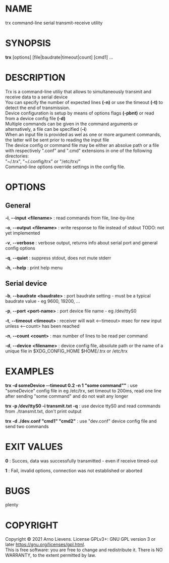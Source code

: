 # NAME
trx command-line serial transmit-receive utility

# SYNOPSIS
**trx** \[options\] \[file|baudrate|timeout|count\] \[cmd1\] ...

# DESCRIPTION
Trx is a command-line utiliy that allows to simultaneously transmit and receive data to a serial device<br>
You can specify the number of expected lines **(-n)** or use the timeout **(-t)** to detect the end of transmission.<br>
Device configuration is setup by means of options flags **(-pbnt)** or read from a device config file **(-d)**<br>
Multiple commands can be given in the command arguments or alternatively, a file can be specified (**-i**)<br>
When an input file is provided as wel as one or more argument commands, the latter will be sent prior to reading the input file<br>
The device config or command file may be either an absolue path or a file with respectively ".conf" and ".cmd" extensions in one of the following directories:<br>
"\~/.trx", "\~/.config/trx" or "/etc/trx/"\
Command-line options override settings in the config file.

# OPTIONS

## General

**-i**, **\--input** **\<filename\>**
: read commands from file, line-by-line

**-o**, **\--output** **\<filename\>**
: write response to file instead of stdout TODO: not yet implemented

**-v**, **\--verbose**
: verbose output, returns info about serial port and general config options

**-q**, **\--quiet**
: suppress stdout, does not mute stderr

**-h**, **\--help**
: print help menu

## Serial device

**-b**, **\--baudrate** **\<baudrate\>**
: port baudrate setting - must be a typical baudrate value - eg 9600, 19200, ...

**-p**, **\--port** **\<port-name\>**
: port device file name - eg /dev/ttyS0

**-t**, **\--timeout** **\<timeout\>**
: receiver will wait <--timeout> msec for new input unless <--count> has been reached

**-n**, **\--count** **\<count\>**
: max number of lines to be read per command

**-d**, **\--device** **\<filename\>**
: device config file, absolute path or the name of a unique file in $XDG\_CONFIG\_HOME $HOME/.trx or /etc/trx

# EXAMPLES
**trx -d someDevice --timeout 0.2 -n 1 \"some command"\"**
: use \"someDevice\" config file in eg /etc/trx, set timeout to 200ms, read one line after sending "some command" and do not wait any longer

**trx -p /dev/ttyS0 -i transmit.txt -q**
: use device ttyS0 and read commands from ./transmit.txt, don't print output

**trx -d ./dev.conf \"cmd1\" \"cmd2\"**
: use \"dev.conf\" device config file and send two commands

# EXIT VALUES
**0**
: Succes, data was successfully transmitted - even if receive timed-out

**1**
: Fail, invalid options, connection was not established or aborted

# BUGS
plenty

# COPYRIGHT
Copyright © 2021 Arno Lievens. License GPLv3+: GNU GPL version 3 or later <https://gnu.org/licenses/gpl.html>.<br>
This is free software: you are free to change and redistribute it.  There  is  NO
WARRANTY, to the extent permitted by law.
